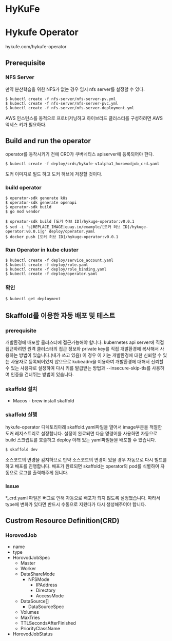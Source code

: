 # HyKuFe
# Hykufe Operator
hykufe.com/hykufe-operator

## Prerequisite
### NFS Server
만약 분산학습을 위한 NFS가 없는 경우 임시 nfs server를 설정할 수 있다.
```
$ kubectl create -f nfs-server/nfs-server-pv.yml
$ kubectl create -f nfs-server/nfs-server-pvc.yml
$ kubectl create -f nfs-server/nfs-server-deployment.yml
```

AWS 인스턴스를 동적으로 프로비저닝하고 하이브리드 클러스터를 구성하려면 AWS 액세스 키가 필요하다.



## Build and run the operator
operator를 동작시키기 전에 CRD가 쿠버네티스 apiserver에 등록되어야 한다.
```
$ kubectl create -f deploy/crds/hykufe-v1alpha1_horovodjob_crd.yaml
```

도커 이미지로 빌드 하고 도커 허브에 저장할 것이다.
### build operator
```shell script
$ operator-sdk generate k8s
$ operator-sdk generate openapi      
$ operator-sdk build
$ go mod vendor

$ opreator-sdk build [도커 허브 ID]/hykuge-operator:v0.0.1
$ sed -i 's|REPLACE_IMAGE|quay.io/example/[도커 허브 ID]/hykuge-operator:v0.0.1|g' deploy/operator.yaml
$ docker push [도커 허브 ID]/hykuge-operator:v0.0.1

```

### Run Operator in kube cluster
```shell script
$ kubectl create -f deploy/service_account.yaml
$ kubectl create -f deploy/role.yaml
$ kubectl create -f deploy/role_binding.yaml
$ kubectl create -f deploy/operator.yaml
```

### 확인
```shell script
$ kubectl get deployment
```


## Skaffold를 이용한 자동 배포 및 테스트
### prerequisite
개발환경에 배포할 클러스터에 접근가능해야 합니다.
kubernetes api server에 직접 접근하려면 원격 클러스터의 접근 정보와 private key를 직접 개발환경에 복사해서 사용하는 방법이 있습니다.(내가 쓰고 있음)
이 경우 이 키는 개발환경에 대한 신뢰할 수 있는 사용자로 등록되어있지 않으므로 kubeadm을 이용하여 개발환경에 대해서 신뢰할 수 있는 사용자로 설정하여 다시 키를 발급받는 방법과 --insecure-skip-tls를 사용하여 인증을 건너뛰는 방법이 있습니다.


### skaffold 설치
- Macos - brew install skaffold

### skaffold 실행
hykufe-operator 디렉토리아래 skaffold.yaml파일을 열어서 image부분을 적절한 도커 레지스트리로 설정합니다.
설정이 완료되면 다음 명령어를 사용하면 자동으로 build 스크립트를 호출하고 deploy 아래 있는 yaml파일들을 배포할 수 있습니다.

``` shell
$ skaffold dev
```

소스코드의 변경을 감지하므로 만약 소스코드의 변경이 있을 경우 자동으로 다시 빌드를 하고 배포를 진행합니다.
배포가 완료되면 skaffold는 operator의 pod를 식별하여 자동으로 로그를 출력해주게 됩니다. 

### Issue
*_crd.yaml 파일은 버그로 인해 자동으로 배포가 되지 않도록 설정했습니다. 따라서 type에 변화가 있다면 반드시 수동으로 지웠다가 다시 생성해주어야 합니다.

## Custrom Resource Definition(CRD)
### HorovodJob
- name
- type
- HorovodJobSpec
    - Master
    - Worker
    - DataShareMode
        - NFSMode
            - IPAddress
            - Directory
            - AccessMode
    - DataSource[]
        - DataSourceSpec
    - Volumes
    - MaxTries
    - TTLSecondsAfterFinished
    - PriorityClassName
- HorovodJobStatus